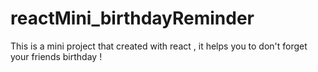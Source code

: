# reactMini_birthdayReminder
This is a mini project that created with react , it helps you to don't forget your friends birthday !
